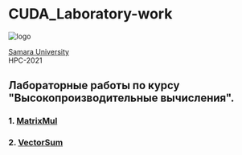 # CUDA_Laboratory-work 
![logo](https://ssau.ru/pagefiles/of_docs/Firm%20blocks_left-gorizont_naimenovanie_Rus.png)

[Samara University](https://ssau.ru/) <br/>
HPC-2021
## Лабораторные работы по курсу "Высокопроизводительные вычисления".

### 1. [MatrixMul](https://github.com/Dark-MonkGI/Laboratory-work/blob/2acabac21aadec821bd6a56c421fa41be8692b89/0.%20MatrixMul/HPC_matrix_multi_GPU_ILia_Gr.ipynb)
### 2. [VectorSum]()




 
